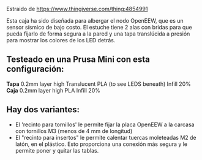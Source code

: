 Estraido de https://www.thingiverse.com/thing:4854991

Esta caja ha sido diseñada para albergar el nodo OpenEEW, que es un sensor sísmico de bajo costo. El estuche tiene 2 alas con bridas para que pueda fijarlo de forma segura a la pared y una tapa translúcida a presión para mostrar los colores de los LED detrás.

## Testeado en una Prusa Mini con esta configuración: ##
**Tapa**
0.2mm layer high
Translucent PLA (to see LEDS beneath)
Infill 20%
**Caja**
0.2mm layer high
PLA
Infill 20%

## Hay dos variantes: ##
* El 'recinto para tornillos' le permite fijar la placa OpenEEW a la carcasa con tornillos M3 (menos de 4 mm de longitud)
* El "recinto para insertos" le permite calentar tuercas moleteadas M2 de latón, en el plástico. Esto proporciona una conexión más segura y le permite poner y quitar las tablas.
